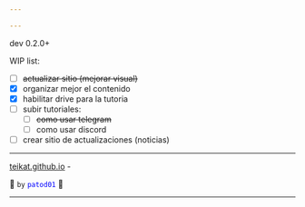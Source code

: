 ```yaml
---

---
```


<link rel="icon" href="etc/icon1.png">

dev 0.2.0+

WIP list:

- [ ] ~~actualizar sitio (mejorar visual)~~
- [x] organizar mejor el contenido
- [x] habilitar drive para la tutoria
- [ ] subir tutoriales:
    - [ ] ~~como usar telegram~~
    - [ ] como usar discord
- [ ] crear sitio de actualizaciones (noticias)

---

[teikat.github.io][teikat] - <span id="ver"></span>

:ghost: `by` <span style="color: blue;">`patod01`</span> :ghost:

[teikat]: https://teikat.github.io

---
